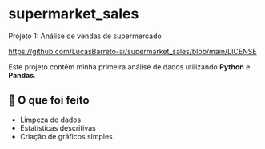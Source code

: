 # supermarket_sales
Projeto 1: Análise de vendas de supermercado

https://github.com/LucasBarreto-ai/supermarket_sales/blob/main/LICENSE

Este projeto contém minha primeira análise de dados utilizando **Python** e **Pandas**.

## 🔹 O que foi feito
- Limpeza de dados
- Estatísticas descritivas
- Criação de gráficos simples
